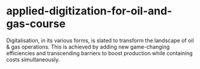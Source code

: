 # applied-digitization-for-oil-and-gas-course
Digitalisation, in its various forms, is slated to transform the landscape of oil &amp; gas operations. This is achieved by adding new game-changing efficiencies and transcending barriers to boost production while containing costs simultaneously. 
